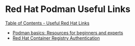 # Red Hat Podman Useful Links

[Table of Contents - Useful Red Hat Links](https://github.com/pslucas0212/UsefulRedHatLinks)

- [Podman basics: Resources for beginners and experts](https://developers.redhat.com/articles/2022/05/02/podman-basics-resources-beginners-and-experts?sc_cid=7013a0000030wJQAAY#what_is_podman_)
- [Red Hat Container Registry Authentication](https://access.redhat.com/RegistryAuthentication)
